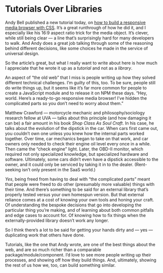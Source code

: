 # Tutorials Over Libraries

Andy Bell published a new tutorial today, on [how to build a responsive media browser with CSS](https://piccalil.li/tutorial/build-a-responsive-media-browser-with-css/). It’s a great runthrough of how he did it, and I especially like his 16:9 aspect ratio trick for the media object. It’s clever, while still being clear — a line that’s surprisingly hard for many developers to walk. And Andy does a great job talking through some of the reasoning behind different decisions, like some choices he made in the service of universal design.

So the article’s great, but what I really want to write about here is how much I appreciate that he wrote it up as a *tutorial* and not as a *library*.

An aspect of “the old web” that I miss is people writing up how they solved different technical challenges. I’m guilty of this, too. To be sure, people still do write things up, but it seems like it’s far more common for people to create a JavaScript module and to release it on NPM these days. “Hey, world. Here’s a ready-to-go responsive media browser! I’ve hidden the complicated parts so you don’t need to worry about them.”

Matthew Crawford — motorcycle mechanic and philosophy/sociology research fellow at UVA — talks about this principle (and how damaging it can be) a fair amount in his book *Shop Class As Soul Craft*. In his case, he talks about the evolution of the dipstick in the car. When cars first came out, you couldn’t own one unless you knew how the internal parts worked together. Over time, car mechanics began to take on that work, and car owners only needed to check their engine oil level every once in a while. Then came the “check engine” light. Later, the OBD-II monitor, which required not only specialized knowledge, but specialized hardware and software. Ultimately, some cars didn’t even have a dipstick accessible to the owner, and it could only be serviced by taking it in to the dealer. (Rent-seeking isn’t only present in the SaaS world.)

*Yes*, being freed from having to deal with “the complicated parts” meant that people were freed to do other (presumably more valuable) things with their time. And there’s something to be said for an external library that’s properly tested versus your own homespun version. But that external reliance comes at a cost of knowing your own tools and honing your craft. Of understanding the bespoke decisions that go into developing the particular thing you’re making, and of learning about both common pitfalls and edge cases to account for. Of knowing how to fix things when the externally-provided library doesn’t work any longer.

So I think there’s a lot to be said for getting your hands dirty and — yes — duplicating work that others have done.

Tutorials, like the one that Andy wrote, are one of the best things about the web, and are so much richer than a comparable package/module/component. I’d love to see more people writing up their processes, and showing off how they build things. And, ultimately, showing the rest of us how we, too, can build something similar.